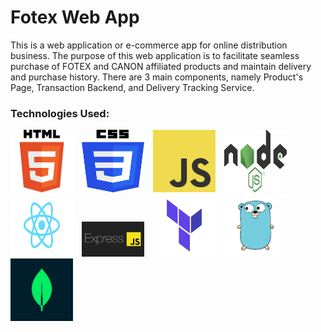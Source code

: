 # Fotex Web App

This is a web application or e-commerce app for online distribution business. The purpose of this web application is to facilitate seamless purchase of FOTEX and CANON affiliated products and maintain delivery and purchase history. There are 3 main components, namely Product's Page, Transaction Backend, and Delivery Tracking Service.

### Technologies Used:

<img src="images/html.png" alt="HTML Logo" width="100" style="margin-right: 10px; width: 100px; height: 100px;"> <img src="images/css.png" alt="CSS Logo" width="100" style="margin-right: 10px; width: 100px; height: 100px;"> <img src="images/js.png" alt="JavaScript Logo" width="100" style="margin-right: 10px; width: 100px; height: 100px;"> <img src="images/nodejs.png" alt="Node.js Logo" width="100" style="margin-right: 10px; width: 100px; height: 100px;"> <img src="images/reactjs.png" alt="ReactJS Logo" width="100" style="margin-right: 10px; width: 100px; height: 100px;"> <img src="images/ejs.png" alt="ExpressJS Logo" width="100" style="margin-right: 10px;"> <img src="images/terraform.png" alt="Terraform Logo" width="100" style="margin-right: 10px; width: 100px; height: 100px;"> <img src="images/go.png" alt="Go Logo" width="100" style="margin-right: 10px; width: 100px; height: 100px;"> <img src="images/mongodb.png" alt="MongoDB Logo" width="100" style="margin-right: 10px; width: 100px; height: 100px;">
